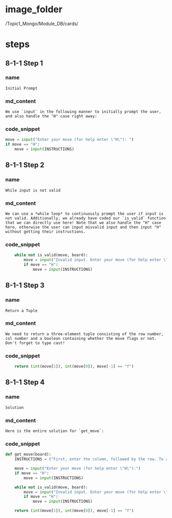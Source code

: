 # image_folder
/Topic1_Mongo/Module_DB/cards/

# steps

## 8-1-1 Step 1

### name
```
Initial Prompt
```
### md_content
```
We use `input` in the following manner to initially prompt the user, and also handle the "H" case right away:
```
### code_snippet
```python
move = input("Enter your move (for help enter \"H\"): ")
if move == "H":
    move = input(INSTRUCTIONS)
```

## 8-1-1 Step 2

### name 
```
While input is not valid
```

### md_content
```
We can use a *while loop* to continuously prompt the user if input is not valid. Additionally, we already have coded our `is_valid` function that we can directly use here! Note that we also handle the "H" case here, otherwise the user can input misvalid input and then input "H" without getting their instructions.
```
### code_snippet
```python
    while not is_valid(move, board):
        move = input("Invalid input. Enter your move (for help enter \"H\"): ")
        if move == "H":
            move = input(INSTRUCTIONS)
```
## 8-1-1 Step 3
### name
```
Return a Tuple
```
### md_content
```
We need to return a three-element tuple consisting of the row number, col number and a boolean containing whether the move flags or not. Don't forget to type cast!
```
### code_snippet
```python
    return (int(move[1]), int(move[0]), move[-1] == "f")
```
## 8-1-1 Step 4
### name
```
Solution
```
### md_content
```
Here is the entire solution for `get_move`:
```
### code_snippet
```python
def get_move(board):
    INSTRUCTIONS = ("First, enter the column, followed by the row. To add or remove a flag, add \"f\" after the row (for example, 64f would place a flag on the 6th column, 4th row). Enter your move: ")

    move = input("Enter your move (for help enter \"H\"):")
    if move == "H":
        move = input(INSTRUCTIONS)

    while not is_valid(move, board):
        move = input("Invalid input. Enter your move (for help enter \"H\"): ")
        if move == "H":
            move = input(INSTRUCTIONS)

    return (int(move[1]), int(move[0]), move[-1] == "f")
```